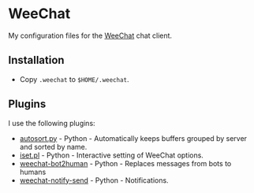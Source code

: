 # WeeChat

My configuration files for the [WeeChat](https://weechat.org/) chat client.

## Installation

* Copy `.weechat` to `$HOME/.weechat`.

## Plugins

I use the following plugins:

* [autosort.py](https://weechat.org/scripts/source/autosort.py.html/) - Python -
  Automatically keeps buffers grouped by server and sorted by name.
* [iset.pl](https://weechat.org/scripts/source/iset.pl.html/) - Python - Interactive
  setting of WeeChat options.
* [weechat-bot2human](https://github.com/tuna/scripts/blob/master/weechat_bot2human.py) - Python -
  Replaces messages from bots to humans
* [weechat-notify-send](https://github.com/s3rvac/weechat-notify-send) - Python -
  Notifications.
